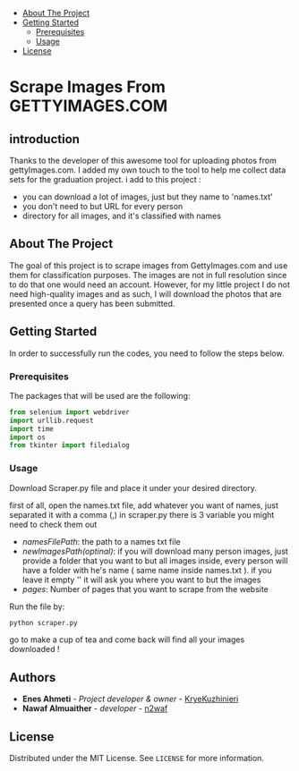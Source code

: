 - [About The Project](#about-the-project)
- [Getting Started](#getting-started)
  * [Prerequisites](#prerequisites)
  * [Usage](#usage)
- [License](#license)

# Scrape Images From GETTYIMAGES.COM

## introduction

Thanks to the developer of this awesome tool for uploading photos from gettyImages.com. I added my own touch to the tool to help me collect data sets for the graduation project.
i add to this project :
* you can download a lot of images, just but they name to 'names.txt' 
* you don't need to but URL for every person  
* directory for all images, and it's classified with names 

## About The Project

The goal of this project is to scrape images from GettyImages.com and use them for classification purposes. The images are not in full resolution since to do that one would need an account. However, for my little project I do not need high-quality images and as such, I will download the photos that are presented once a query has been submitted.

## Getting Started

In order to successfully run the codes, you need to follow the steps below.

### Prerequisites

The packages that will be used are the following:

``` python
from selenium import webdriver
import urllib.request
import time
import os
from tkinter import filedialog
```

### Usage

Download Scraper.py file and place it under your desired directory. 

first of all, open the names.txt file, add whatever you want of names, just separated it with a comma (,)
in scraper.py there is 3 variable you might need to check them out 
* *namesFilePath*: the path to a names txt file
* *newImagesPath(optinal)*: if you will download many person images, just provide a folder that you want to but all images inside, every person will have a folder with he's name ( same name inside names.txt ). if you leave it empty '' it will ask you where you want to but the images 
* *pages*: Number of pages that you want to scrape from the website


Run the file by:

``` python
python scraper.py
```

go to make a cup of tea and come back will find all your images downloaded !

## Authors

* **Enes Ahmeti** - *Project developer & owner* - [KryeKuzhinieri](https://github.com/KryeKuzhinieri)
* **Nawaf Almuaither** - *developer* - [n2waf](https://github.com/n2waf)

## License

Distributed under the MIT License. See `LICENSE` for more information.
